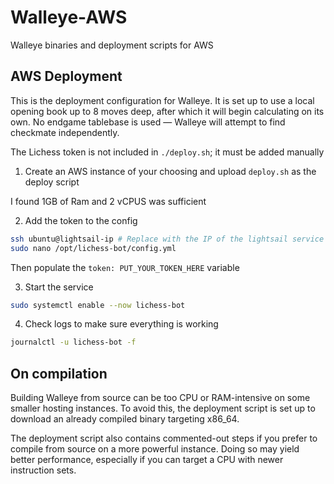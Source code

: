 # Walleye-AWS
Walleye binaries and deployment scripts for AWS

## AWS Deployment

This is the deployment configuration for Walleye. It is set up to use a local opening book up to 8 moves deep, after which it will begin calculating on its own. No endgame tablebase is used — Walleye will attempt to find checkmate independently.

The Lichess token is not included in `./deploy.sh`; it must be added manually

1. Create an AWS instance of your choosing and upload `deploy.sh` as the deploy script

I found 1GB of Ram and 2 vCPUS was sufficient

2. Add the token to the config

```sh
ssh ubuntu@lightsail-ip # Replace with the IP of the lightsail service
sudo nano /opt/lichess-bot/config.yml
```
Then populate the `token: PUT_YOUR_TOKEN_HERE` variable

3. Start the service

```sh
sudo systemctl enable --now lichess-bot
```

4. Check logs to make sure everything is working 

```sh
journalctl -u lichess-bot -f
```

## On compilation 

Building Walleye from source can be too CPU or RAM-intensive on some smaller hosting instances. To avoid this, the deployment script is set up to download an already compiled binary targeting x86_64.

The deployment script also contains commented-out steps if you prefer to compile from source on a more powerful instance. Doing so may yield better performance, especially if you can target a CPU with newer instruction sets.

